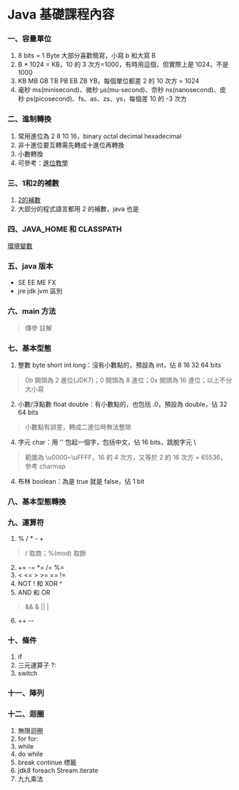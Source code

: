 # Java 基礎課程內容
### 一、容量單位
1. 8 bits = 1 Byte 大部分喜歡簡寫，小寫 b 和大寫 B
2. B * 1024 = KB，10 的 3 次方=1000，有時用這個，但實際上是 1024，不是 1000
3. KB MB GB TB PB EB ZB YB，每個單位都差 2 的 10 次方 = 1024
4. 毫秒 ms(minisecond)、微秒 µs(mu-second)、奈秒 ns(nanosecond)、皮秒 ps(picosecond)、fs、as、zs、ys，每個差 10 的 -3 次方
### 二、進制轉換
1. 常用進位為 2 8 10 16，binary octal decimal hexadecimal
2. 非十進位要互轉需先轉成十進位再轉換
3. 小數轉換
4. 可參考：[進位教學](http://www.chwa.com.tw/TResource/VS/book1/ch2/2-5.htm)
### 三、1和2的補數
1. [2的補數](https://zh.wikipedia.org/wiki/%E4%BA%8C%E8%A3%9C%E6%95%B8)
2. 大部分的程式語言都用 2 的補數，java 也是
### 四、JAVA_HOME 和 CLASSPATH
[環境變數](https://docs.oracle.com/javase/tutorial/essential/environment/paths.html)
### 五、java 版本
+ SE EE ME FX
+ jre jdk jvm 區別
### 六、main 方法
> 傳參
> 註解
### 七、基本型態
1. 整數 byte short int long：沒有小數點的，預設為 int，佔 8 16 32 64 bits
> 0b 開頭為 2 進位(JDK7)；0 開頭為 8 進位；0x 開頭為 16 進位；以上不分大小寫
2. 小數/浮點數 float double：有小數點的，也包括 .0，預設為 double，佔 32 64 bits
> 小數點有誤差，轉成二進位時無法整除
4. 字元 char：用 '' 包起一個字，包括中文，佔 16 bits，跳脫字元 \
> 範圍為 \u0000~\uFFFF，16 的 4 次方，又等於 2 的 16 次方 = 65536，參考 charmap
4. 布林 boolean：為是 true 就是 false，佔 1 bit
### 八、基本型態轉換
### 九、運算符
1. % / * - +
> / 取商；%(mod) 取餘
2. += -= *= /= %=
3. < <= > >= == !=
4. NOT ! 和 XOR ^
5. AND 和 OR 
> && & || |
6. ++ --
### 十、條件
1. if
2. 三元運算子 ?:
3. switch
### 十一、陣列
### 十二、迴圈
1. 無限迴圈
2. for for:
3. while
4. do while
5. break continue 標籤
6. jdk8 foreach Stream.iterate
7. 九九乘法